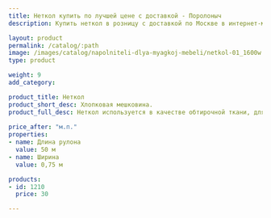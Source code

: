 ```yaml
---
title: Неткол купить по лучшей цене с доставкой - Поролоныч
description: Купить неткол в розницу с доставкой по Москве в интернет-магазине Поролоныча.

layout: product
permalink: /catalog/:path
image: /images/catalog/napolniteli-dlya-myagkoj-mebeli/netkol-01_1600w.jpg
type: product

weight: 9
add_category: 

product_title: Неткол
product_short_desc: Хлопковая мешковина.
product_full_desc: Неткол используется в качестве обтирочной ткани, для мытья и протирания поверхностей.
        
price_after: "м.п."
properties:
- name: Длина рулона
  value: 50 м
- name: Ширина
  value: 0,75 м

products:
- id: 1210
  price: 30

---
```

